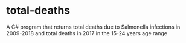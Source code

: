 # total-deaths
A C# program that returns total deaths due to Salmonella infections in 2009-2018 and total deaths in 2017 in the 15-24 years age range 
